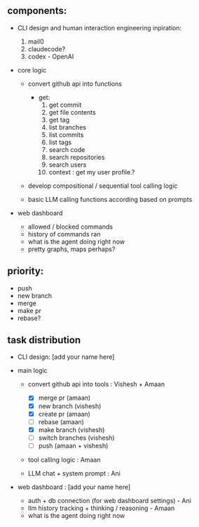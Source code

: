 ## components: 
- CLI design and human interaction engineering
    inpiration: 
    1. mail0
    2. claudecode?
    3. codex - OpenAI
- core logic

    - convert github api into functions 
        - get: 
            1. get commit
            2. get file contents 
            3. get tag
            4. list branches
            5. list commits
            6. list tags 
            7. search code
            8. search repositories
            9. search users
            10. context : get my user profile.?

    - develop compositional / sequential tool calling logic 
        

    - basic LLM calling functions according based on prompts


- web dashboard
    - allowed / blocked commands
    - history of commands ran
    - what is the agent doing right now
    - pretty graphs, maps perhaps?


## priority:
- push
- new branch 
- merge
- make pr
- rebase?


## task distribution 

- CLI design: [add your name here]

- main logic
    - convert github api into tools : Vishesh + Amaan
        - [x] merge pr (amaan)
        - [x] new branch (vishesh)  
        - [x] create pr (amaan)
        - [ ] rebase (amaan)
        - [x] make branch (vishesh)
        - [ ] switch branches (vishesh)
        - [ ] push (amaan + vishesh)
    - tool calling logic : Amaan

    
    - LLM chat + system prompt : Ani

- web dashboard : [add your name here]
    - auth + db connection (for web dashboard settings) - Ani
    - llm history tracking + thinking / reasoning - Amaan
    - what is the agent doing right now 